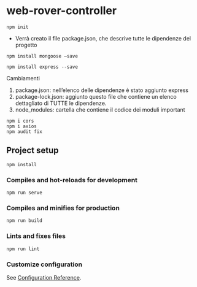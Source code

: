 # web-rover-controller
```
npm init
```
- Verrà creato il file package.json, che descrive tutte le dipendenze del progetto
```
npm install mongoose –save

npm install express --save
```
Cambiamenti
1. package.json: nell’elenco delle dipendenze è stato aggiunto express
2. package-lock.json: aggiunto questo file che contiene un elenco dettagliato di TUTTE le
dipendenze.
3. node_modules: cartella che contiene il codice dei moduli important
```
npm i cors
npm i axios
npm audit fix

```
## Project setup
```
npm install
```

### Compiles and hot-reloads for development
```
npm run serve
```

### Compiles and minifies for production
```
npm run build
```

### Lints and fixes files
```
npm run lint
```

### Customize configuration
See [Configuration Reference](https://cli.vuejs.org/config/).
